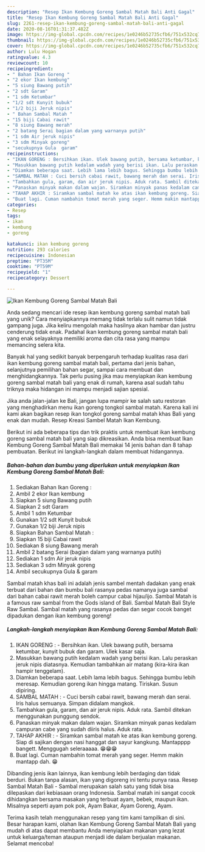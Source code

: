 ```yaml
---
description: "Resep Ikan Kembung Goreng Sambal Matah Bali Anti Gagal"
title: "Resep Ikan Kembung Goreng Sambal Matah Bali Anti Gagal"
slug: 2261-resep-ikan-kembung-goreng-sambal-matah-bali-anti-gagal
date: 2020-08-16T01:31:37.482Z
image: https://img-global.cpcdn.com/recipes/1e0246b52735cfb6/751x532cq70/ikan-kembung-goreng-sambal-matah-bali-foto-resep-utama.jpg
thumbnail: https://img-global.cpcdn.com/recipes/1e0246b52735cfb6/751x532cq70/ikan-kembung-goreng-sambal-matah-bali-foto-resep-utama.jpg
cover: https://img-global.cpcdn.com/recipes/1e0246b52735cfb6/751x532cq70/ikan-kembung-goreng-sambal-matah-bali-foto-resep-utama.jpg
author: Lulu Hogan
ratingvalue: 4.3
reviewcount: 10
recipeingredient:
- " Bahan Ikan Goreng "
- "2 ekor Ikan kembung"
- "5 siung Bawang putih"
- "2 sdt Garam"
- "1 sdm Ketumbar"
- "1/2 sdt Kunyit bubuk"
- "1/2 biji Jeruk nipis"
- " Bahan Sambal Matah "
- "15 biji Cabai rawit"
- "8 siung Bawang merah"
- "2 batang Serai bagian dalam yang warnanya putih"
- "1 sdm Air jeruk nipis"
- "3 sdm Minyak goreng"
- "secukupnya Gula  garam"
recipeinstructions:
- "IKAN GORENG : Bersihkan ikan. Ulek bawang putih, bersama ketumbar, kunyit bubuk dan garam. Ulek kasar saja."
- "Masukkan bawang putih kedalam wadah yang berisi ikan. Lalu peraskan jeruk nipis diatasnya. Kemudian tambahkan air matang (kira-kira ikan hampir tenggelam)."
- "Diamkan beberapa saat. Lebih lama lebih bagus. Sehingga bumbu lebih meresap. Kemudian goreng ikan hingga matang. Tiriskan. Susun dipiring."
- "SAMBAL MATAH : Cuci bersih cabai rawit, bawang merah dan serai. Iris halus semuanya. Simpan didalam mangkok."
- "Tambahkan gula, garam, dan air jeruk nipis. Aduk rata. Sambil ditekan menggunakan punggung sendok."
- "Panaskan minyak makan dalam wajan. Siramkan minyak panas kedalam campuran cabe yang sudah diiris halus. Aduk rata."
- "TAHAP AKHIR : Siramkan sambal matah ke atas ikan kembung goreng. Siap di sajikan dengan nasi hanggat dan sayur kangkung. Mantapppp bangett. Menggugah seleraaaaa. 😁😁😁"
- "Buat lagi. Cuman nambahin tomat merah yang seger. Hemm makin mantapp dah. 😁"
categories:
- Resep
tags:
- ikan
- kembung
- goreng

katakunci: ikan kembung goreng 
nutrition: 293 calories
recipecuisine: Indonesian
preptime: "PT35M"
cooktime: "PT59M"
recipeyield: "1"
recipecategory: Dessert

---
```



![Ikan Kembung Goreng Sambal Matah Bali](https://img-global.cpcdn.com/recipes/1e0246b52735cfb6/751x532cq70/ikan-kembung-goreng-sambal-matah-bali-foto-resep-utama.jpg)

Anda sedang mencari ide resep ikan kembung goreng sambal matah bali yang unik? Cara menyiapkannya memang tidak terlalu sulit namun tidak gampang juga. Jika keliru mengolah maka hasilnya akan hambar dan justru cenderung tidak enak. Padahal ikan kembung goreng sambal matah bali yang enak selayaknya memiliki aroma dan cita rasa yang mampu memancing selera kita.

Banyak hal yang sedikit banyak berpengaruh terhadap kualitas rasa dari ikan kembung goreng sambal matah bali, pertama dari jenis bahan, selanjutnya pemilihan bahan segar, sampai cara membuat dan menghidangkannya. Tak perlu pusing jika mau menyiapkan ikan kembung goreng sambal matah bali yang enak di rumah, karena asal sudah tahu triknya maka hidangan ini mampu menjadi sajian spesial.

Jika anda jalan-jalan ke Bali, jangan lupa mampir ke salah satu restoran yang menghadirkan menu ikan goreng tongkol sambal matah. Karena kali ini kami akan bagikan resep ikan tongkol goreng sambal matah khas Bali yang enak dan mudah. Resep Kreasi Sambel Matah Ikan Kembung.


Berikut ini ada beberapa tips dan trik praktis untuk membuat ikan kembung goreng sambal matah bali yang siap dikreasikan. Anda bisa membuat Ikan Kembung Goreng Sambal Matah Bali memakai 14 jenis bahan dan 8 tahap pembuatan. Berikut ini langkah-langkah dalam membuat hidangannya.

<!--inarticleads1-->

##### Bahan-bahan dan bumbu yang diperlukan untuk menyiapkan Ikan Kembung Goreng Sambal Matah Bali:

1. Sediakan  Bahan Ikan Goreng :
1. Ambil 2 ekor Ikan kembung
1. Siapkan 5 siung Bawang putih
1. Siapkan 2 sdt Garam
1. Ambil 1 sdm Ketumbar
1. Gunakan 1/2 sdt Kunyit bubuk
1. Gunakan 1/2 biji Jeruk nipis
1. Siapkan  Bahan Sambal Matah :
1. Siapkan 15 biji Cabai rawit
1. Sediakan 8 siung Bawang merah
1. Ambil 2 batang Serai (bagian dalam yang warnanya putih)
1. Sediakan 1 sdm Air jeruk nipis
1. Sediakan 3 sdm Minyak goreng
1. Ambil secukupnya Gula &amp; garam


Sambal matah khas bali ini adalah jenis sambel mentah dadakan yang enak terbuat dari bahan dan bumbu bali rasanya pedas namanya juga sambal dari bahan cabai rawit merah boleh campur cabai hijau/ijo. Sambal Matah is a famous raw sambal from the Gods island of Bali. Sambal Matah Bali Style Raw Sambal. Sambal matah yang rasanya pedas dan segar cocok banget dipadukan dengan ikan kembung goreng! 

<!--inarticleads2-->

##### Langkah-langkah menyiapkan Ikan Kembung Goreng Sambal Matah Bali:

1. IKAN GORENG : - Bersihkan ikan. Ulek bawang putih, bersama ketumbar, kunyit bubuk dan garam. Ulek kasar saja.
1. Masukkan bawang putih kedalam wadah yang berisi ikan. Lalu peraskan jeruk nipis diatasnya. Kemudian tambahkan air matang (kira-kira ikan hampir tenggelam).
1. Diamkan beberapa saat. Lebih lama lebih bagus. Sehingga bumbu lebih meresap. Kemudian goreng ikan hingga matang. Tiriskan. Susun dipiring.
1. SAMBAL MATAH : - Cuci bersih cabai rawit, bawang merah dan serai. Iris halus semuanya. Simpan didalam mangkok.
1. Tambahkan gula, garam, dan air jeruk nipis. Aduk rata. Sambil ditekan menggunakan punggung sendok.
1. Panaskan minyak makan dalam wajan. Siramkan minyak panas kedalam campuran cabe yang sudah diiris halus. Aduk rata.
1. TAHAP AKHIR : - Siramkan sambal matah ke atas ikan kembung goreng. Siap di sajikan dengan nasi hanggat dan sayur kangkung. Mantapppp bangett. Menggugah seleraaaaa. 😁😁😁
1. Buat lagi. Cuman nambahin tomat merah yang seger. Hemm makin mantapp dah. 😁


Dibanding jenis ikan lainnya, ikan kembung lebih berdaging dan tidak berduri. Bukan tanpa alasan, ikan yang digoreng ini tentu punya rasa. Resep Sambal Matah Bali - Sambal merupakan salah satu yang tidak bisa dilepaskan dari kebiasaan orang Indonesia. Sambal matah ini sangat cocok dihidangkan bersama masakan yang terbuat ayam, bebek, maupun ikan. Misalnya seperti ayam pok pok, Ayam Bakar, Ayam Goreng, Ayam. 

Terima kasih telah menggunakan resep yang tim kami tampilkan di sini. Besar harapan kami, olahan Ikan Kembung Goreng Sambal Matah Bali yang mudah di atas dapat membantu Anda menyiapkan makanan yang lezat untuk keluarga/teman ataupun menjadi ide dalam berjualan makanan. Selamat mencoba!
